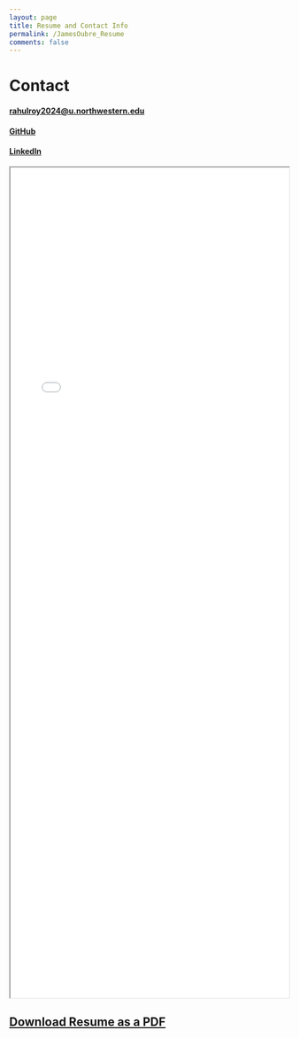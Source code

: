```yaml
---
layout: page
title: Resume and Contact Info
permalink: /JamesOubre_Resume
comments: false
---
```


# Contact

#### rahulroy2024@u.northwestern.edu

#### [GitHub](https://github.com/oubrejames)

#### [LinkedIn](https://www.linkedin.com/in/james-oubre) 

<iframe src="_pages/Awesome_CV-15.pdf" width="100%" height="1500px">
</iframe>

## [Download Resume as a PDF](Awesome_CV-15.pdf)

